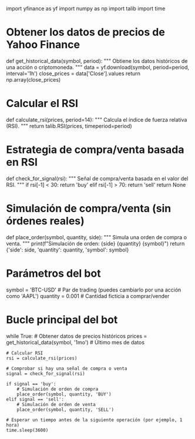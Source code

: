 import yfinance as yf
import numpy as np
import talib
import time

# Obtener los datos de precios de Yahoo Finance
def get_historical_data(symbol, period):
    """
    Obtiene los datos históricos de una acción o criptomoneda.
    """
    data = yf.download(symbol, period=period, interval='1h')
    close_prices = data['Close'].values
    return np.array(close_prices)

# Calcular el RSI
def calculate_rsi(prices, period=14):
    """
    Calcula el índice de fuerza relativa (RSI).
    """
    return talib.RSI(prices, timeperiod=period)

# Estrategia de compra/venta basada en RSI
def check_for_signal(rsi):
    """
    Señal de compra/venta basada en el valor del RSI.
    """
    if rsi[-1] < 30:
        return 'buy'
    elif rsi[-1] > 70:
        return 'sell'
    return None

# Simulación de compra/venta (sin órdenes reales)
def place_order(symbol, quantity, side):
    """
    Simula una orden de compra o venta.
    """
    print(f"Simulación de orden: {side} {quantity} {symbol}")
    return {'side': side, 'quantity': quantity, 'symbol': symbol}

# Parámetros del bot
symbol = 'BTC-USD'  # Par de trading (puedes cambiarlo por una acción como 'AAPL')
quantity = 0.001    # Cantidad ficticia a comprar/vender

# Bucle principal del bot
while True:
    # Obtener datos de precios históricos
    prices = get_historical_data(symbol, '1mo')  # Último mes de datos

    # Calcular RSI
    rsi = calculate_rsi(prices)
    
    # Comprobar si hay una señal de compra o venta
    signal = check_for_signal(rsi)
    
    if signal == 'buy':
        # Simulación de orden de compra
        place_order(symbol, quantity, 'BUY')
    elif signal == 'sell':
        # Simulación de orden de venta
        place_order(symbol, quantity, 'SELL')
    
    # Esperar un tiempo antes de la siguiente operación (por ejemplo, 1 hora)
    time.sleep(3600)

